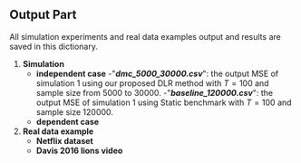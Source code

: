 ## Output Part

All simulation experiments and real data examples output and results are saved in this dictionary.

1. **Simulation**
    - **independent case**
        -"***dmc_5000_30000.csv***": the output MSE of simulation 1 using our proposed DLR method with $T=100$ and sample size from 5000 to 30000.
        -"***baseline_120000.csv***": the output MSE of simulation 1 using Static benchmark with $T=100$ and sample size 120000.
    - **dependent case**
2. **Real data example**
    - **Netflix dataset**
    - **Davis 2016 lions video**


